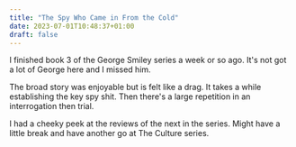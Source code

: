 ```yaml
---
title: "The Spy Who Came in From the Cold"
date: 2023-07-01T10:48:37+01:00
draft: false
---
```


I finished book 3 of the George Smiley series a week or so ago. It's not got a lot of George here and I missed him.

The broad story was enjoyable but is felt like a drag. It takes a while establishing the key spy shit. Then there's a large repetition in an interrogation then trial. 

I had a cheeky peek at the reviews of the next in the series. Might have a little break and have another go at The Culture series.